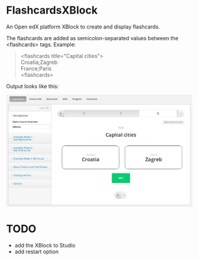 # FlashcardsXBlock
An Open edX platform XBlock to create and display flashcards.

The flashcards are added as semicolon-separated values between the &lt;flashcards&gt; tags. Example:

>&lt;flashcards title="Capital cities"&gt;<br />
>Croatia;Zagreb<br />
>France;Paris<br />
>&lt;flashcards&gt;

Output looks like this:

![Flashcard](flashcardsxblock.png)

# TODO
- add the XBlock to Studio
- add restart option
